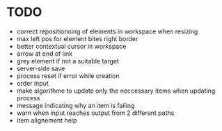 # TODO

- correct repositionning of elements in workspace when resizing
- max left pos for element bites right border
- better contextual cursor in workspace
- arrow at end of link
- grey element if not a suitable target
- server-side save
- process reset if error while creation
- order input
- make algorithme to update only the neccessary items when updating process
- message indicating why an item is failing
- warn when input reaches output from 2 different paths
- item alignement help
